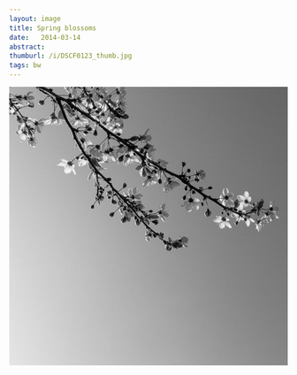 ```yaml
---
layout: image
title: Spring blossoms
date:   2014-03-14
abstract: 
thumburl: /i/DSCF0123_thumb.jpg
tags: bw
---
```

![](/i/DSCF0123.jpg)

